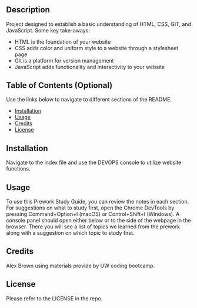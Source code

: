 # <Prework-Study-Guide>

## Description

Project designed to establish a basic understanding of HTML, CSS, GIT, and JavaScript. Some key take-aways:

- HTML is the foundation of your website
- CSS adds color and uniform style to a website through a stylesheet page
- Git is a platform for version management
- JavaScript adds functionality and interactivity to your website

## Table of Contents (Optional)

Use the links below to navigate to different sections of the README.

- [Installation](#installation)
- [Usage](#usage)
- [Credits](#credits)
- [License](#license)

## Installation

Navigate to the index file and use the DEVOPS console to utilize website functions.

## Usage

To use this Prework Study Guide, you can review the notes in each section. For suggestions on what to study first, open the Chrome DevTools by pressing Command+Option+I (macOS) or Control+Shift+I (Windows). A console panel should open either below or to the side of the webpage in the browser. There you will see a list of topics we learned from the prework along with a suggestion on which topic to study first.

## Credits

Alex Brown using materials provide by UW coding bootcamp.

## License

Please refer to the LICENSE in the repo.

